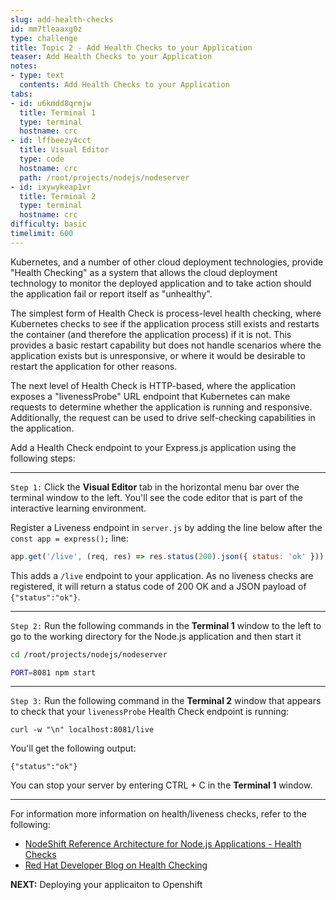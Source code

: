 ```yaml
---
slug: add-health-checks
id: mm7tleaaxg0z
type: challenge
title: Topic 2 - Add Health Checks to your Application
teaser: Add Health Checks to your Application
notes:
- type: text
  contents: Add Health Checks to your Application
tabs:
- id: u6kmdd8qrmjw
  title: Terminal 1
  type: terminal
  hostname: crc
- id: lffbeezy4cct
  title: Visual Editor
  type: code
  hostname: crc
  path: /root/projects/nodejs/nodeserver
- id: ixywykeap1vr
  title: Terminal 2
  type: terminal
  hostname: crc
difficulty: basic
timelimit: 600
---
```

Kubernetes, and a number of other cloud deployment technologies, provide "Health Checking" as a system that allows the cloud deployment technology to monitor the deployed application and to take action should the application fail or report itself as "unhealthy".

The simplest form of Health Check is process-level health checking, where Kubernetes checks to see if the application process still exists and restarts the container (and therefore the application process) if it is not. This provides a basic restart capability but does not handle scenarios where the application exists but is unresponsive, or where it would be desirable to restart the application for other reasons.

The next level of Health Check is HTTP-based, where the application exposes a "livenessProbe" URL endpoint that Kubernetes can make requests to determine whether the application is running and responsive. Additionally, the request can be used to drive self-checking capabilities in the application.

Add a Health Check endpoint to your Express.js application using the following steps:

----

`Step 1:` Click the **Visual Editor** tab in the horizontal menu bar over the terminal window to the left. You'll see the code editor that is part of the interactive learning environment.

Register a Liveness endpoint in `server.js` by adding the line below after the `const app = express();` line:

   ```js
   app.get('/live', (req, res) => res.status(200).json({ status: 'ok' }));
   ```

This adds a `/live` endpoint to your application. As no liveness checks are registered, it will return a status code of 200 OK and a JSON payload of `{"status":"ok"}`.

----

`Step 2:` Run the following commands in the **Terminal 1** window to the left to go to the working directory for the Node.js application and then start it

```sh
cd /root/projects/nodejs/nodeserver
```

```sh
PORT=8081 npm start
```

----

`Step 3:` Run the following command in the **Terminal 2** window that appears to check that your `livenessProbe` Health Check endpoint is running:

```
curl -w "\n" localhost:8081/live
```

You'll get the following output:

```
{"status":"ok"}
```

You can stop your server by entering CTRL + C in the **Terminal 1** window.

----

For information more information on health/liveness checks, refer to the following:
 - [NodeShift Reference Architecture for Node.js Applications - Health Checks](https://github.com/nodeshift/nodejs-reference-architecture/blob/master/docs/operations/healthchecks.md)
 - [Red Hat Developer Blog on Health Checking](https://developers.redhat.com/blog/2020/11/10/you-probably-need-liveness-and-readiness-probes)


**NEXT:** Deploying your applicaiton to Openshift
